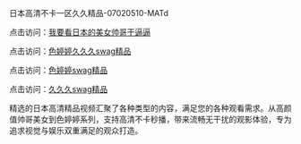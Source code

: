 日本高清不卡一区久久精品-07020510-MATd

点击访问：<a href="https://heiliaoga6s9v.pages.dev">我要看日本的美女帅哥干逼逼</a>

点击访问：<a href="https://heiliaoow5kzm.pages.dev">色婷婷久久久swag精品</a>

点击访问：<a href="https://heiliao2dmwwy.pages.dev">色婷婷swag精品</a>

点击访问：<a href="https://heiliaoll4qsx.pages.dev">久久久swag精品</a>

精选的日本高清精品视频汇聚了各种类型的内容，满足您的各种观看需求。从高颜值帅哥美女到色婷婷系列，支持高清不卡秒播，带来流畅无干扰的观影体验，专为追求视觉与娱乐双重满足的观众打造。

<span style="display:none;">[Canonical link](https://github.com/fd20250708/fd20250708 ）</span>
